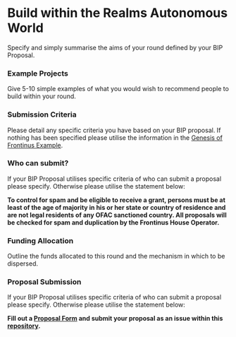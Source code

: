 # Build within the Realms Autonomous World
Specify and simply summarise the aims of your round defined by your BIP Proposal.

### Example Projects
Give 5-10 simple examples of what you would wish to recommend people to build within your round.

### Submission Criteria
Please detail any specific criteria you have based on your BIP proposal. If nothing has been specified please utilise the information in the [Genesis of Frontinus Example](https://github.com/Calcutatator/Frontinus-House-Docs/blob/main/FH%20Rounds%20Criteria/%231%20Genesis%20of%20Frontinus.md).

### Who can submit?
If your BIP Proposal utilises specific criteria of who can submit a proposal please specify. Otherwise please utilise the statement below:

**To control for spam and be eligible to receive a grant, persons must be at least of the age of majority in his or her state or country of residence and are not legal residents of any OFAC sanctioned country. All proposals will be checked for spam and duplication by the Frontinus House Operator.**

### Funding Allocation
Outline the funds allocated to this round and the mechanism in which to be dispersed.

### Proposal Submission
If your BIP Proposal utilises specific criteria of who can submit a proposal please specify. Otherwise please utilise the statement below:

**Fill out a [Proposal Form](https://github.com/Calcutatator/Frontinus-House-Docs/blob/main/Proposal%20Framework/builder-proposal-framework.md) and submit your proposal as an issue within this [repository](https://github.com/Calcutatator/Frontinus-House-Docs/issues).**
